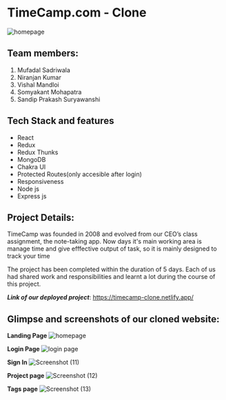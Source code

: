 # TimeCamp.com - Clone

![homepage](https://user-images.githubusercontent.com/97913174/187089736-f05ed392-01b4-4147-9272-fee176818b09.png)

## Team members:
1. Mufadal Sadriwala
2. Niranjan Kumar
3. Vishal Mandloi
4. Somyakant Mohapatra
5. Sandip Prakash Suryawanshi


## Tech Stack and features
- React
- Redux
- Redux Thunks
- MongoDB
- Chakra UI
- Protected Routes(only accesible after login)
- Responsiveness
- Node js
- Express js


## Project Details:
TimeCamp was founded in 2008 and evolved from our CEO’s class assignment, the note-taking app. Now days it's main working area is manage time and give efffective output of task, so it is mainly designed to track your time

The project has been completed within the duration of 5 days. Each of us had shared work and responsibilities and learnt a lot during the course of this project.



***Link of our deployed project***: https://timecamp-clone.netlify.app/




## Glimpse and screenshots of our cloned website:
**Landing Page**
![homepage](https://user-images.githubusercontent.com/97913174/187089736-f05ed392-01b4-4147-9272-fee176818b09.png)


**Login Page**
![login page](https://user-images.githubusercontent.com/97913174/187089754-0ede7063-20ad-42f3-bbaf-cf89d10c50cf.png)

**Sign In**
![Screenshot (11)](https://user-images.githubusercontent.com/101392029/194867190-458967da-5223-4bc5-b7af-b91e36322248.png)

**Project page**
![Screenshot (12)](https://user-images.githubusercontent.com/101392029/194867399-008b3f1f-4e5c-4ff7-ac0d-af7927b6b663.png)

**Tags page**
![Screenshot (13)](https://user-images.githubusercontent.com/101392029/194867527-a0f4ef8f-70c4-4843-971b-5c0d6e9dc8be.png)

